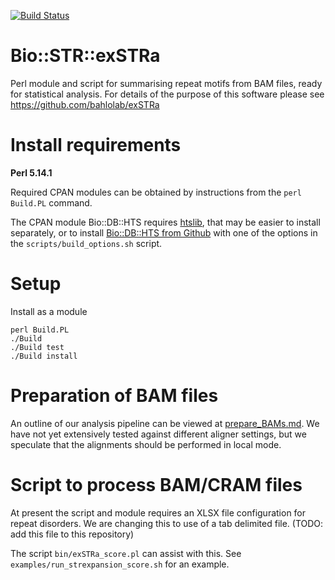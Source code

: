 [![Build Status](https://travis-ci.com/bahlolab/Bio-STR-exSTRa.svg)](https://travis-ci.com/bahlolab/Bio-STR-exSTRa)

# Bio::STR::exSTRa

Perl module and script for summarising repeat motifs from BAM files, ready for statistical analysis.
For details of the purpose of this software please see https://github.com/bahlolab/exSTRa

# Install requirements

**Perl 5.14.1**

Required CPAN modules can be obtained by instructions from the `perl Build.PL` command. 

The CPAN module Bio::DB::HTS requires [htslib](https://github.com/samtools/htslib), that may be easier to install separately, or to install [Bio::DB::HTS from Github](https://github.com/Ensembl/Bio-DB-HTS) with one of the options in the `scripts/build_options.sh` script. 

# Setup 

Install as a module

    perl Build.PL
    ./Build
    ./Build test
    ./Build install

# Preparation of BAM files

An outline of our analysis pipeline can be viewed at [prepare_BAMs.md](prepare_BAMs.md). 
We have not yet extensively tested against different aligner settings, but we speculate that the alignments should be performed in local mode. 

# Script to process BAM/CRAM files

At present the script and module requires an XLSX file configuration for repeat disorders. We are changing this to use of a tab delimited file. (TODO: add this file to this repository)

The script `bin/exSTRa_score.pl` can assist with this. See `examples/run_strexpansion_score.sh` for an example. 

